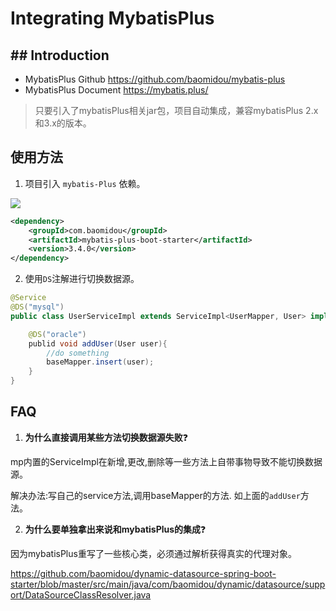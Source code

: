 # Integrating MybatisPlus

## ## Introduction

- MybatisPlus Github <https://github.com/baomidou/mybatis-plus>
- MybatisPlus Document <https://mybatis.plus/>

> 只要引入了mybatisPlus相关jar包，项目自动集成，兼容mybatisPlus 2.x和3.x的版本。

## 使用方法

1. 项目引入 `mybatis-Plus` 依赖。
<a href="http://mvnrepository.com/artifact/com.baomidou/mybatis-plus" target="_blank">
<img src="https://img.shields.io/maven-central/v/com.baomidou/mybatis-plus.svg" ></a>

```xml
<dependency>
    <groupId>com.baomidou</groupId>
    <artifactId>mybatis-plus-boot-starter</artifactId>
    <version>3.4.0</version>
</dependency>
```

2. 使用`DS`注解进行切换数据源。

```java
@Service
@DS("mysql")
public class UserServiceImpl extends ServiceImpl<UserMapper, User> implements UserService {

    @DS("oracle")
    publid void addUser(User user){
        //do something
        baseMapper.insert(user);
    }
}
```

## FAQ

1. **为什么直接调用某些方法切换数据源失败**:question:

mp内置的ServiceImpl在新增,更改,删除等一些方法上自带事物导致不能切换数据源。

解决办法:写自己的service方法,调用baseMapper的方法. 如上面的`addUser`方法。

2. **为什么要单独拿出来说和mybatisPlus的集成**:question:

因为mybatisPlus重写了一些核心类，必须通过解析获得真实的代理对象。

<https://github.com/baomidou/dynamic-datasource-spring-boot-starter/blob/master/src/main/java/com/baomidou/dynamic/datasource/support/DataSourceClassResolver.java>